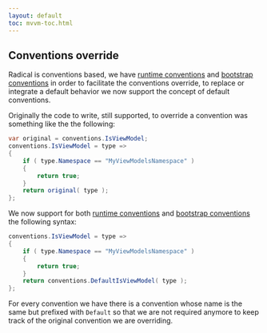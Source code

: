 ```yaml
---
layout: default
toc: mvvm-toc.html
---
```


## Conventions override

Radical is conventions based, we have [runtime conventions](//mvvm/runtime-conventions.md) and [bootstrap conventions](//mvvm/bootstrap-conventions.md) in order to facilitate the conventions override, to replace or integrate a default behavior we now support the concept of default conventions.

Originally the code to write, still supported, to override a convention was something like the the following:

```csharp
var original = conventions.IsViewModel;
conventions.IsViewModel = type => 
{
    if ( type.Namespace == "MyViewModelsNamespace" ) 
    {
        return true;
    }
    return original( type );
};
```

We now support for both [runtime conventions](//mvvm/runtime-conventions.md) and [bootstrap conventions](//mvvm/bootstrap-conventions.md) the following syntax:

```csharp
conventions.IsViewModel = type => 
{
    if ( type.Namespace == "MyViewModelsNamespace" ) 
    {
        return true;
    }
    return conventions.DefaultIsViewModel( type );
};
```

For every convention we have there is a convention whose name is the same but prefixed with `Default` so that we are not required anymore to keep track of the original convention we are overriding.

